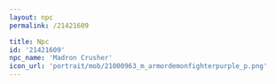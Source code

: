 ```yaml
---
layout: npc
permalink: /21421609

title: Npc
id: '21421609'
npc_name: 'Madron Crusher'
icon_url: 'portrait/mob/21000963_m_armordemonfighterpurple_p.png'
---
```

